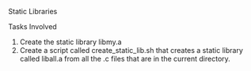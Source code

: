 Static Libraries

Tasks Involved

1. Create the static library libmy.a
2. Create a script called create_static_lib.sh that creates a static library called liball.a from all the .c files that are in the current directory.
